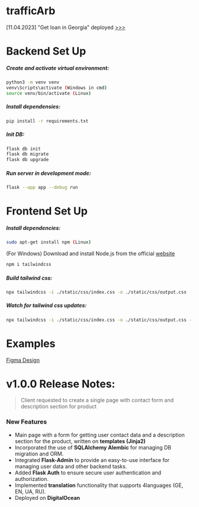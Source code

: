 # trafficArb
[11.04.2023] "Get loan in Georgia" deployed [>>>](https://credit-georgia.info/ge) 

# Backend Set Up
##### Create and activate virtual environment:
```bash
python3 -m venv venv
venv\Scripts\activate (Windows in cmd)
source venv/bin/activate (Linux)
```

##### Install dependensies:
```bash
pip install -r requirements.txt
```
##### Init DB:
```bash
flask db init
flask db migrate
flask db upgrade
```

##### Run server in development mode:
```bash
flask --app app --debug run
```

# Frontend Set Up 
##### Install dependencies:
``` bash
sudo apt-get install npm (Linux)
```
(For Windows) Download and install Node.js from the official [website](https://nodejs.org/en/download/)
``` bash
npm i tailwindcss
```
##### Build tailwind css:
``` bash
npx tailwindcss -i ./static/css/index.css -o ./static/css/output.css
```
##### Watch for tailwind css updates:
``` bash
npx tailwindcss -i ./static/css/index.css -o ./static/css/output.css --watch
```



# Examples
[Figma Design](./static/pdf/AbritrageTraffic.pdf)


# v1.0.0 Release Notes:
> Client requested to create a single page with contact form and description section for product

### New Features
* Main page with a form for getting user contact data and a description section for the product, written on **templates (Jinja2)**
* Incorporated the use of **SQLAlchemy Alembic** for managing DB migration and ORM.
* Integrated **Flask-Admin** to provide an easy-to-use interface for managing user data and other backend tasks.
* Added **Flask Auth** to ensure secure user authentication and authorization.
* Implemented **translation** functionality that supports 4languages (GE, EN, UA, RU).
* Deployed on **DigitalOcean**
